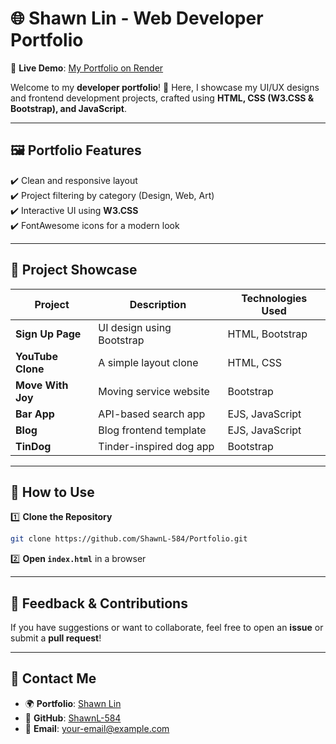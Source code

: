 # 🌐 **Shawn Lin - Web Developer Portfolio**

📌 **Live Demo**: [My Portfolio on Render](https://your-portfolio-link.render.com)

Welcome to my **developer portfolio**! 🚀 Here, I showcase my UI/UX designs and frontend development projects, crafted using **HTML, CSS (W3.CSS & Bootstrap), and JavaScript**.

---

## 🖼 **Portfolio Features**  
✔️ Clean and responsive layout  
✔️ Project filtering by category (Design, Web, Art)  
✔️ Interactive UI using **W3.CSS**  
✔️ FontAwesome icons for a modern look  

---

## 📂 **Project Showcase**  

| Project        | Description                 | Technologies Used |
|---------------|-----------------------------|------------------|
| **Sign Up Page** | UI design using Bootstrap  | HTML, Bootstrap  |
| **YouTube Clone** | A simple layout clone     | HTML, CSS        |
| **Move With Joy** | Moving service website    | Bootstrap        |
| **Bar App** | API-based search app | EJS, JavaScript |
| **Blog** | Blog frontend template | EJS, JavaScript |
| **TinDog** | Tinder-inspired dog app | Bootstrap |

---

## 🚀 **How to Use**  

1️⃣ **Clone the Repository**  
   ```sh
   git clone https://github.com/ShawnL-584/Portfolio.git
   ```
2️⃣ **Open `index.html`** in a browser  

---

## 📢 **Feedback & Contributions**  
If you have suggestions or want to collaborate, feel free to open an **issue** or submit a **pull request**!  

---

## 📧 **Contact Me**  
- 🌍 **Portfolio**: [Shawn Lin](https://your-portfolio-link.render.com)  
- 📌 **GitHub**: [ShawnL-584](https://github.com/ShawnL-584)  
- 📩 **Email**: your-email@example.com  
